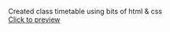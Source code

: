 Created class timetable using bits of html & css
<br>
<a href="https://faberineooppss.github.io/labProjects/week1/timetable/timetable.html">Click to preview</a>
